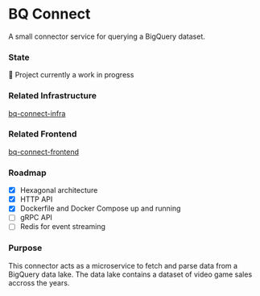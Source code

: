 # BQ Connect

A small connector service for querying a BigQuery dataset. 

### State
:construction: Project currently a work in progress

### Related Infrastructure
[bq-connect-infra](https://github.com/VinceDeslo/bq-connect-infra)

### Related Frontend
[bq-connect-frontend](https://github.com/VinceDeslo/bq-connect-frontend)

### Roadmap
- [x] Hexagonal architecture
- [x] HTTP API
- [x] Dockerfile and Docker Compose up and running
- [ ] gRPC API
- [ ] Redis for event streaming

### Purpose
This connector acts as a microservice to fetch and parse data from a BigQuery data lake.
The data lake contains a dataset of video game sales accross the years.
